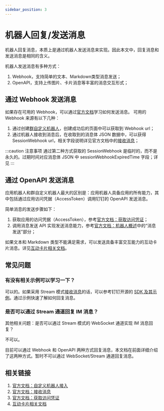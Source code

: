 ```yaml
---
sidebar_position: 3
---
```


# 机器人回复/发送消息

机器人回复消息，本质上是通过机器人发送消息来实现。因此本文中，回复消息和发送消息是相同的含义。

机器人发送消息有多种方式：

1. Webhook，支持简单的文本、Markdown类型消息发送；
2. OpenAPI，支持上传图片、卡片消息等丰富的消息交互形式；

## 通过 Webhook 发送消息

如果存在可用的 Webhook，可以通过[官方文档](https://open.dingtalk.com/document/robots/custom-robot-access/#title-zob-eyu-qse)学习如何发送消息。
可用的 Webhook 来源有以下几种：

1. 通过创建[群自定义机器人](/docs/learn/bot/webhook/overview)，创建成功后的页面中可以获取到 Webhook url；
2. 通过机器人接收到消息后，在收取到的消息体 JSON 数据中，可以获得 SessionWebhook url，相关字段说明详见官方文档中的[接收消息](https://open.dingtalk.com/document/orgapp/receive-message)；

:::caution 注意事项
通过第二种方式获取的 SessionWebhook 是临时的，而不是永久的。过期时间对应消息体 JSON 中 sessionWebhookExpiredTime 字段；详见
:::

## 通过 OpenAPI 发送消息

应用机器人和群自定义机器人最大的区别是：应用机器人具备应用的所有能力，其中包括通过应用访问凭据（AccessToken）调用钉钉的 OpenAPI 发送消息。

简单消息的发送步骤如下：

1. 获取应用的访问凭据（AccessToken），参考[官方文档：获取访问凭证](https://open.dingtalk.com/document/orgapp/obtain-the-access_token-of-an-internal-app)；
2. 调用消息发送 API 实现发送消息能力，参考[官方文档：机器人概述](https://open.dingtalk.com/document/orgapp/robot-overview)中的“消息发送”部分；

如果文本和 Markdown 类型不能满足需求，可以发送具备丰富交互能力的互动卡片消息。详见[互动卡片相关文档](/docs/learn/card/intro)。

## 常见问题

### 有没有相关示例可以学习一下？

可以的。如果采用 Stream 模式[接收消息](/docs/learn/bot/appbot/receive)的话，可以参考钉钉开源的 [SDK 及其示例](/docs/develop/sdk/overview)。通过示例快速了解如何回复消息。

### 是否可以通过 Stream 通道回复 IM 消息？

其他相关问题：是否可以通过 Stream 模式的 WebSocket 通道实现 IM 消息回复？

不可以。

目前可以通过 Webhook 和 OpenAPI 两种方式回复消息，本文档在前面详细介绍了这两种方式。暂时不可以通过 WebSocket/Stream 通道回复消息。

## 相关链接

1. [官方文档：自定义机器人接入](https://open.dingtalk.com/document/robots/custom-robot-access/)
2. [官方文档：接收消息](https://open.dingtalk.com/document/orgapp/receive-message)
3. [官方文档：获取访问凭证](https://open.dingtalk.com/document/orgapp/obtain-the-access_token-of-an-internal-app)
4. [互动卡片相关文档](/docs/learn/card/intro)